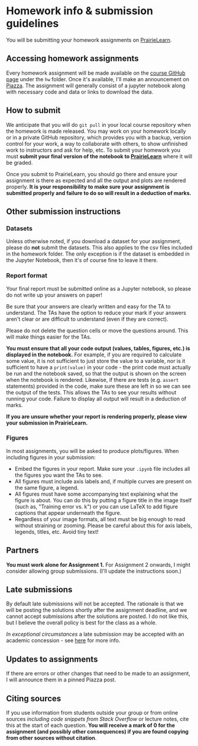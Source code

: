 # Homework info & submission guidelines

You will be submitting your homework assignments on [PrairieLearn](https://ca.prairielearn.com/pl/course_instance/6697).

## Accessing homework assignments
Every homework assignment will be made available on the [course GitHub page](https://github.com/UBC-CS/cpsc330-2023W2) under the `hw` folder. Once it's available, I'll make an announcement on [Piazza](https://piazza.com/class/lr4y28ceun367s). The assignment will generally consist of a jupyter notebook along with necessary code and data or links to download the data.    

## How to submit

We anticipate that you will do `git pull` in your local course repository when the homework is made released. You may work on your homework locally or in a private GitHub repository, which provides you with a backup, version control for your work, a way to collaborate with others, to show unfinished work to instructors and ask for help, etc. To submit your homework you must **submit your final version of the notebook to [PrairieLearn](https://ca.prairielearn.com/pl/course_instance/6697)** where it will be graded. 

Once you submit to PrairieLearn, you should go there and ensure your assignment is there as expected and all the output and plots are rendered properly. **It is your responsibility to make sure your assignment is submitted properly and failure to do so will result in a deduction of marks.**

## Other submission instructions

### Datasets

Unless otherwise noted, if you download a dataset for your assignment, please do **not** submit the datasets. This also applies to the csv files included in the homework folder. The only exception is if the dataset is embedded in the Jupyter Notebook, then it's of course fine to leave it there. 

### Report format

Your final report must be submitted online as a Jupyter notebook, so please do not write up your answers on paper! 

Be sure that your answers are clearly written and easy for the TA to understand. The TAs have the option to reduce your mark if your answers aren't clear or are difficult to understand (even if they are correct). 

Please do not delete the question cells or move the questions around. This will make things easier for the TAs.

**You must ensure that all your code output (values, tables, figures, etc.) is displayed in the notebook.** For example, if you are required to calculate some value, it is not sufficient to just store the value to a variable, nor is it sufficient to have a `print(value)` in your code - the print code must actually be run and the notebook saved, so that the output is shown on the screen when the notebook is rendered. Likewise, if there are tests (e.g. `assert` statements) provided in the code, make sure these are left in so we can see the output of the tests. This allows the TAs to see your results without running your code. Failure to display all output will result in a deduction of marks.

**If you are unsure whether your report is rendering properly, please view your submission in PrairieLearn.**

### Figures

In most assignments, you will be asked to produce plots/figures. When including figures in your submission:

- Embed the figures in your report. Make sure your `.ipynb` file includes all the figures you want the TAs to see.
- All figures must include axis labels and, if multiple curves are present on the same figure, a legend.
- All figures must have some accompanying text explaining what the figure is about. You can do this by putting a figure title in the image itself (such as, "Training error vs. k") or you can use LaTeX to add figure captions that appear underneath the figure.
- Regardless of your image formats, all text must be big enough to read without straining or zooming. Please be careful about this for axis labels, legends, titles, etc. Avoid tiny text!

## Partners
**You must work alone for Assignment 1.** For Assignment 2 onwards, I might consider allowing group submissions. (I'll update the instructions soon.) 

## Late submissions
By default late submissions will not be accepted. The rationale is that we will be posting the solutions shortly after the assignment deadline, and we cannot accept submissions after the solutions are posted. I do not like this, but I believe the overall policy is best for the class as a whole.

_In exceptional circumstances_ a late submission may be accepted with an academic concession - see [here](https://github.com/UBC-CS/cpsc330-2023W2/blob/main/syllabus.md#academic-concessions) for more info.

## Updates to assignments

If there are errors or other changes that need to be made to an assignment, I will announce them in a pinned Piazza post.

## Citing sources
If you use information from students outside your group or from online sources _including code snippets from Stack Overflow_ or lecture notes, cite this at the start of each question. **You will receive a mark of 0 for the assignment (and possibly other consequences) if you are found copying from other sources without citation**.

